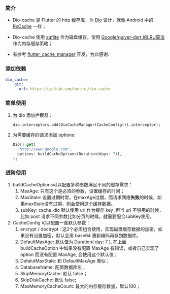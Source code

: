 ### 简介

* Dio-cache 是 Flutter 的 http 缓存库，为 [Dio](https://github.com/flutterchina/dio) 设计，就像 Android 中的 [RxCache](https://github.com/VictorAlbertos/RxCache) 一样；

* Dio-cache 使用 [sqflite](https://github.com/tekartik/sqflite) 作为磁盘缓存，使用 [Google/quiver-dart 的LRU算法](https://github.com/google/quiver-dart) 作为内存缓存策略；
* 有参考 [flutter_cache_manager](https://github.com/renefloor/flutter_cache_manager) 开发，为此感谢.

### 添加依赖

```yaml
dio_cache:
    git:
      url: https://github.com/hurshi/dio-cache
```

### 简单使用

1. 为 dio 添加拦截器：

   ```dart
   dio.interceptors.add(DioCacheManager(CacheConfig()).interceptor);
   ```

2. 为需要缓存的请求添加 options:

   ```dart
   Dio().get(
     "http://www.google.com",
     options: buildCacheOptions(Duration(days: 7)),
   );
   ```

### 进阶使用

1. buildCacheOptions可以配置多种参数满足不同的缓存需求：
   1. MaxAge: 只有这个是必须的参数，设置缓存的时间；
   2. MaxStale: 设置过期时常，在maxAge过期，而请求网络**失败**的时候，如果maxStale没有过期，则会使用这个缓存数据。
   3. subKey: cache_dio 默认使用 url 作为缓存 key ,但当 url 不够用的时候，比如 post 请求不同参数比如分页的时候，就需要配合subKey使用。
2. CacheConfig 可以配置一些默认参数：
   1. encrypt / dectrypt : 这2个必须组合使用，实现磁盘缓存数据的加密，如果没有设置加密，默认会用 base64 重新编码再存到数据库。
   2. DefaultMaxAge: 默认值为 Duration( day: 7 ), 在上面 buildCacheOption 中如果没有配置 MaxAge 有错误，或者自己实现了 option 而没有配置 MaxAge, 会使用这个默认值；
   3. DefalutMaxStale: 和 DefaultMaxAge 类似；
   4. DatabaseName: 配置数据库名；
   5. SkipMemoryCache: 默认 false；
   6. SkipDiskCache: 默认 false;
   7. MaxMemoryCacheCount: 最大的内存缓存数量，默认100；
